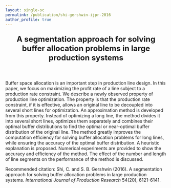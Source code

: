 ```yaml
---
layout: single-sc
permalink: /publication/shi-gershwin-ijpr-2016
author_profile: true
---
```


<header>
<p style="font-size: 24px;"><b>A segmentation approach for solving buffer allocation problems in large production systems</b></p>
</header>

Buffer space allocation is an important step in production line design. In this paper, we focus on maximizing the profit rate of a line subject to a production rate constraint. We describe a newly observed property of production line optimization. The property is that the production rate constraint, if it is effective, allows an original line to be decoupled into several short lines for optimization. An approximation method is developed from this property. Instead of optimizing a long line, the method divides it into several short lines, optimizes them separately and combines their optimal buffer distributions to find the optimal or near-optimal buffer distribution of the original line. The method greatly improves the computation efficiency for solving buffer allocation problems for long lines, while ensuring the accuracy of the optimal buffer distribution. A heuristic explanation is proposed. Numerical experiments are provided to show the accuracy and efficiency of the method. The effect of the number and length of line segments on the performance of the method is discussed.

<p style="font-size: 14px;">Recommended citation: Shi, C. and S. B. Gershwin (2016). A segmentation approach for solving buffer allocation problems in large production systems. <i>International Journal of Production Research</i> 54(20), 6121-6141.</p>
